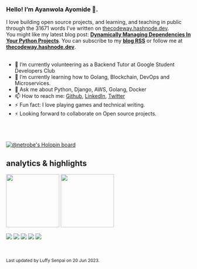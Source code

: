 ### Hello! I’m Ayanwola Ayomide 👋.

I love building open source projects, and learning, and teaching in public through the 31671 words I’ve written on [thecodeway.hashnode.dev](https://thecodeway.hashnode.dev/).<br>You might like my latest blog post: **[Dynamically Managing Dependencies In Your Python Projects](https://thecodeway.hashnode.dev/dynamically-managing-dependencies-in-your-python-projects)**. You can subscribe to my [**blog RSS**](https://thecodeway.hashnode.dev/rss.xml) or follow me at [**thecodeway.hashnode.dev**](https://thecodeway.hashnode.dev).<br><br>
- 🔭 I’m currently volunteering as a Backend Tutor at Google Student Developers Club
- 🌱 I’m currently learning how to Golang, Blockchain, DevOps and Microservices.
- 💬 Ask me about Python, Django, AWS, Golang, Docker
- 📫 How to reach me: [Github](https://github.com/devvspaces), [LinkedIn](https://www.linkedin.com/in/ayomide-ayanwola/), [Twitter](https://twitter.com/netrobeweb)
- ⚡ Fun fact: I love playing games and technical writing.
- ⚡ Looking forward to collaborate on Open source projects.

<br>
<br>

[![@netrobe's Holopin board](https://holopin.me/netrobe)](https://holopin.io/@netrobe)

## analytics & highlights

<a href="https://github.com/anuraghazra/github-readme-stats"><img height="145em" src="https://github-readme-stats-bpires.vercel.app/api?username=devvspaces&hide_title=true&line_height=25&hide_rank=false&theme=dracula&show_icons=true&include_all_commits=true&hide_border=true"></a>
<a href="https://github.com/denvercoder1/github-readme-streak-stats"><img height="145em" src="https://github-readme-streak-stats.herokuapp.com/?user=devvspaces&theme=dracula&hide_border=true"></a>

![](https://github-profile-summary-cards.vercel.app/api/cards/profile-details?username=devvspaces&theme=github)
![](https://github-profile-summary-cards.vercel.app/api/cards/repos-per-language?username=devvspaces&theme=github)
![](https://github-profile-summary-cards.vercel.app/api/cards/most-commit-language?username=devvspaces&theme=github)
![](https://github-profile-summary-cards.vercel.app/api/cards/stats?username=devvspaces&theme=github)
![](https://github-profile-summary-cards.vercel.app/api/cards/productive-time?username=devvspaces&theme=github)

<br>
	<br><sub>Last updated by Luffy Senpai on 20 Jun 2023.</sub><br>